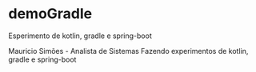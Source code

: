 # demoGradle
Esperimento de kotlin, gradle e spring-boot

Mauricio Simões - Analista de Sistemas
Fazendo experimentos de kotlin, gradle e spring-boot
